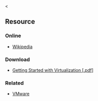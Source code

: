 &lt;

Resource
--------

### Online

-   [Wikipedia](http://en.wikipedia.org/wiki/Virtual_machine)

### Download

-   [Getting Started with Virtualization \[.pdf\]](http://refcardz.dzone.com/refcardz/getting-started-virtualization)

### Related

-   [VMware](vmware.html "VMware Cheat Sheet")

